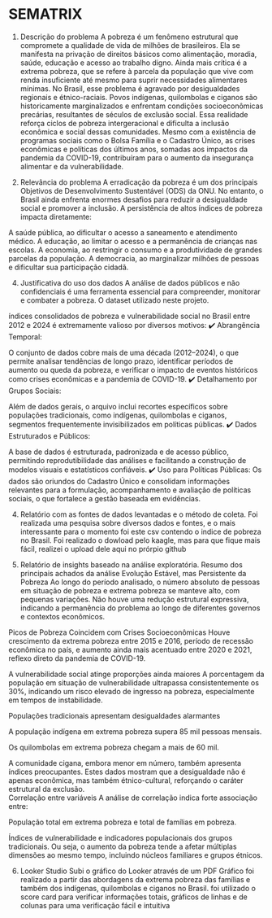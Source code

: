 # SEMATRIX

1. Descrição do problema
A pobreza é um fenômeno estrutural que compromete a qualidade de vida de milhões de brasileiros. Ela se manifesta na privação de direitos básicos como alimentação, moradia, saúde, educação e acesso ao trabalho digno. Ainda mais crítica é a extrema pobreza, que se refere à parcela da população que vive com renda insuficiente até mesmo para suprir necessidades alimentares mínimas.
No Brasil, esse problema é agravado por desigualdades regionais e étnico-raciais. Povos indígenas, quilombolas e ciganos são historicamente marginalizados e enfrentam condições socioeconômicas precárias, resultantes de séculos de exclusão social. Essa realidade reforça ciclos de pobreza intergeracional e dificulta a inclusão econômica e social dessas comunidades.
Mesmo com a existência de programas sociais como o Bolsa Família e o Cadastro Único, as crises econômicas e políticas dos últimos anos, somadas aos impactos da pandemia da COVID-19, contribuíram para o aumento da insegurança alimentar e da vulnerabilidade.

2. Relevância do problema
A erradicação da pobreza é um dos principais Objetivos de Desenvolvimento Sustentável (ODS) da ONU. No entanto, o Brasil ainda enfrenta enormes desafios para reduzir a desigualdade social e promover a inclusão.
A persistência de altos índices de pobreza impacta diretamente:

A saúde pública, ao dificultar o acesso a saneamento e atendimento médico.
A educação, ao limitar o acesso e a permanência de crianças nas escolas.
A economia, ao restringir o consumo e a produtividade de grandes parcelas da população.
A democracia, ao marginalizar milhões de pessoas e dificultar sua participação cidadã.



4. Justificativa do uso dos dados
A análise de dados públicos e não confidenciais é uma ferramenta essencial para compreender, monitorar e combater a pobreza. O dataset utilizado neste projeto.


 índices consolidados de pobreza e vulnerabilidade social no Brasil entre 2012 e 2024  é extremamente valioso por diversos motivos:
✔️ Abrangência Temporal:


O conjunto de dados cobre mais de uma década (2012–2024), o que permite analisar tendências de longo prazo, identificar períodos de aumento ou queda da pobreza, e verificar o impacto de eventos históricos como crises econômicas e a pandemia de COVID-19.
✔️ Detalhamento por Grupos Sociais:


Além de dados gerais, o arquivo inclui recortes específicos sobre populações tradicionais, como indígenas, quilombolas e ciganos, segmentos frequentemente invisibilizados em políticas públicas.
✔️ Dados Estruturados e Públicos:


A base de dados é estruturada, padronizada e de acesso público, permitindo reprodutibilidade das análises e facilitando a construção de modelos visuais e estatísticos confiáveis.
✔️ Uso para Políticas Públicas:
Os dados são oriundos do Cadastro Único e consolidam informações relevantes para a formulação, acompanhamento e avaliação de políticas sociais, o que fortalece a gestão baseada em evidências.


4. Relatório com as fontes de dados levantadas e o método de coleta.
Foi realizada uma pesquisa sobre diversos dados e fontes, e o mais interessante para o momento foi este csv contendo o indice de pobreza no Brasil. Foi realizado o dowload pelo kaagle, mas para que fique mais fácil, realizei o upload dele aqui no prórpio github


5. Relatório de insights baseado na análise exploratória.
Resumo dos principais achados da análise
Evolução Estável, mas Persistente da Pobreza
Ao longo do período analisado, o número absoluto de pessoas em situação de pobreza e extrema pobreza se manteve alto, com pequenas variações. Não houve uma redução estrutural expressiva, indicando a permanência do problema ao longo de diferentes governos e contextos econômicos.

Picos de Pobreza Coincidem com Crises Socioeconômicas
Houve crescimento da extrema pobreza entre 2015 e 2016, período de recessão econômica no país, e aumento ainda mais acentuado entre 2020 e 2021, reflexo direto da pandemia de COVID-19.

A vulnerabilidade social atinge proporções ainda maiores
A porcentagem da população em situação de vulnerabilidade ultrapassa consistentemente os 30%, indicando um risco elevado de ingresso na pobreza, especialmente em tempos de instabilidade.

Populações tradicionais apresentam desigualdades alarmantes


A população indígena em extrema pobreza supera 85 mil pessoas mensais.


Os quilombolas em extrema pobreza chegam a mais de 60 mil.



A comunidade cigana, embora menor em número, também apresenta índices preocupantes.
Estes dados mostram que a desigualdade não é apenas econômica, mas também étnico-cultural, reforçando o caráter estrutural da exclusão.  
Correlação entre variáveis
A análise de correlação indica forte associação entre:

População total em extrema pobreza e total de famílias em pobreza.

Índices de vulnerabilidade e indicadores populacionais dos grupos tradicionais.
Ou seja, o aumento da pobreza tende a afetar múltiplas dimensões ao mesmo tempo, incluindo núcleos familiares e grupos étnicos.


6. Looker  Studio
Subi o gráfico do Looker através de um PDF
Gráfico foi realizado a partir das abordagens da extrema pobreza das famílias e também dos indígenas, quilombolas e ciganos no Brasil.
foi utilizado o score card para verificar informações totais, gráficos de linhas e de colunas para uma verificação fácil e intuitiva
